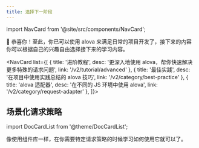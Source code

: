 ```yaml
---
title: 选择下一阶段
---
```


import NavCard from '@site/src/components/NavCard';

🎉 恭喜你！至此，你已可以使用 alova 来满足日常的项目开发了，接下来的内容你可以根据自己的兴趣自由选择接下来的学习内容。

<NavCard list={[
{
title: '进阶教程',
desc: '更深入地使用 alova，帮你快速解决更多特殊的请求问题',
link: '/v2/tutorial/advanced'
},
{
title: '最佳实践',
desc: '在项目中使用实践总结的 alova 技巧',
link: '/v2/category/best-practice'
},
{
title: 'alova 适配器',
desc: '在不同的 JS 环境中使用 alova',
link: '/v2/category/request-adapter'
},
]}></NavCard>

## 场景化请求策略

import DocCardList from '@theme/DocCardList';

像使用组件库一样，在你需要特定请求策略的时候学习如何使用它就可以了。

<DocCardList />
